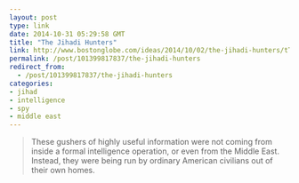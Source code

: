 ```yaml
---
layout: post
type: link
date: 2014-10-31 05:29:58 GMT
title: "The Jihadi Hunters"
link: http://www.bostonglobe.com/ideas/2014/10/02/the-jihadi-hunters/tTC2t6UNIyzlioSoGBs5VO/story.html
permalink: /post/101399817837/the-jihadi-hunters
redirect_from: 
  - /post/101399817837/the-jihadi-hunters
categories:
- jihad
- intelligence
- spy
- middle east
---
```

<blockquote>These gushers of highly useful information were not coming from inside a formal intelligence operation, or even from the Middle East. Instead, they were being run by ordinary American civilians out of their own homes.</blockquote>